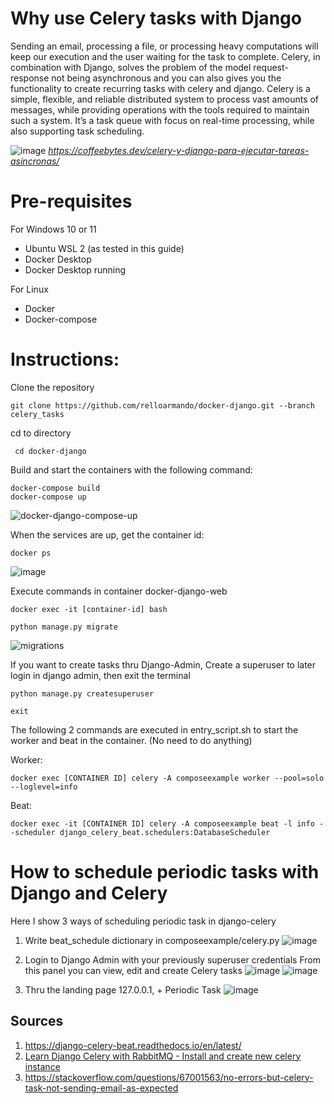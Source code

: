 # Why use Celery tasks with Django
Sending an email, processing a file, or processing heavy computations will keep our execution and the user waiting for the task to complete. Celery, in combination with Django, solves the problem of the model request-response not being asynchronous and you can also gives you the functionality to create recurring tasks with celery and django. Celery is a simple, flexible, and reliable distributed system to process vast amounts of messages, while providing operations with the tools required to maintain such a system. It’s a task queue with focus on real-time processing, while also supporting task scheduling.

![image](https://user-images.githubusercontent.com/92693998/181683394-ee40b718-0841-4ca5-9f56-c8db75c4552e.png)
_https://coffeebytes.dev/celery-y-django-para-ejecutar-tareas-asincronas/_

# Pre-requisites
For Windows 10 or 11 
- Ubuntu WSL 2 (as tested in this guide)
- Docker Desktop
- Docker Desktop running

For Linux
- Docker
- Docker-compose


# Instructions:
Clone the repository
``` console
git clone https://github.com/relloarmando/docker-django.git --branch celery_tasks
 ```

cd to directory
``` console
 cd docker-django
 ```
 
Build and start the containers with the following command:
``` console
docker-compose build
docker-compose up
 ```
![docker-django-compose-up](https://user-images.githubusercontent.com/92693998/181424343-b1f43a2b-4121-46d2-aa3f-ba6badb0ecf6.png)

When the services are up, get the container id:
``` console
docker ps
```
![image](https://user-images.githubusercontent.com/92693998/181682399-04b91fba-e724-4e0f-8419-05dd25ac4c4e.png)

Execute commands in container docker-django-web
``` console
docker exec -it [container-id] bash
 ```

``` console
python manage.py migrate
 ```
 
![migrations](https://user-images.githubusercontent.com/92693998/181427487-9463d5ab-893d-4a32-9d9e-465c3011ce22.png)


If you want to create tasks thru Django-Admin, Create a superuser to later login in django admin, then exit the terminal
``` console
python manage.py createsuperuser

exit
 ```

The following 2 commands are executed in entry_script.sh to start the worker and beat in the container. (No need to do anything)

Worker:
``` console
docker exec [CONTAINER ID] celery -A composeexample worker --pool=solo --loglevel=info
 ```

Beat:
``` console
docker exec -it [CONTAINER ID] celery -A composeexample beat -l info --scheduler django_celery_beat.schedulers:DatabaseScheduler
```

# How to schedule periodic tasks with Django and Celery 
Here I show 3 ways of scheduling periodic task in django-celery

1. Write beat_schedule dictionary in composeexample/celery.py
![image](https://user-images.githubusercontent.com/92693998/181691288-00497b2b-2ce8-42a8-9ada-a0eed5c04c7a.png)

2. Login to Django Admin with your previously superuser credentials
From this panel you can view, edit and create Celery tasks
![image](https://user-images.githubusercontent.com/92693998/181691804-b16f867c-68d0-4f81-b5e1-f4c9d8d6b387.png)
![image](https://user-images.githubusercontent.com/92693998/181692028-0a2e64bf-03e6-4f2c-ba1c-34d1ad7da19f.png)

3. Thru the landing page 127.0.0.1, + Periodic Task
![image](https://user-images.githubusercontent.com/92693998/182083747-659966d9-79b5-40b6-b35c-9c38cbb76b46.png)


## Sources 
 1. https://django-celery-beat.readthedocs.io/en/latest/
 2. [Learn Django Celery with RabbitMQ - Install and create new celery instance](https://www.youtube.com/watch?v=fBfzE0yk97k)
 3. https://stackoverflow.com/questions/67001563/no-errors-but-celery-task-not-sending-email-as-expected
 
